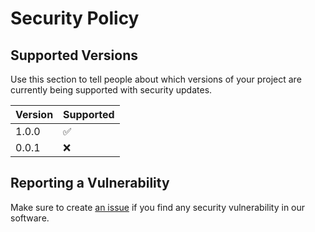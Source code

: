 # Security Policy

## Supported Versions

Use this section to tell people about which versions of your project are
currently being supported with security updates.

| Version | Supported          |
| ------- | ------------------ |
| 1.0.0   | :white_check_mark: |
| 0.0.1   | :x:                |

## Reporting a Vulnerability

Make sure to create [an issue](https://github.com/Darkside-Development/PokeFetch/issues/new) if you find any security vulnerability in our software.
